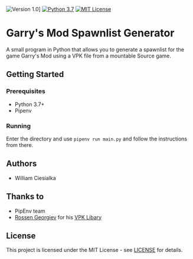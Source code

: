 ![Version 1.0](https://img.shields.io/badge/Version-1.0-informational.svg)] [![Python 3.7](https://img.shields.io/badge/Python-3.7-blue.svg)](https://www.python.org/downloads/release/python-373/) [![MIT License](https://img.shields.io/badge/License-MIT-green.svg)](LICENSE)

# Garry's Mod Spawnlist Generator

A small program in Python that allows you to generate a spawnlist for the game Garry's Mod using a VPK file from a mountable Source game.

## Getting Started

### Prerequisites

- Python 3.7+
- Pipenv

### Running

Enter the directory and use `pipenv run main.py` and follow the instructions from there.

## Authors

- William Ciesialka

## Thanks to

- PipEnv team
- [Rossen Georgiev](https://github.com/rossengeorgiev) for his [VPK Libary](https://github.com/ValvePython/vpk)

## License

This project is licensed under the MIT License - see [LICENSE](LICENSE) for details.